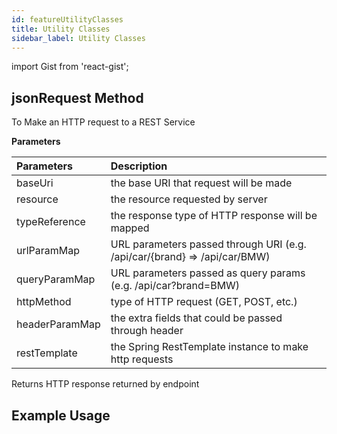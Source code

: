 ```yaml
---
id: featureUtilityClasses
title: Utility Classes
sidebar_label: Utility Classes
---
```


import Gist from 'react-gist';

## jsonRequest Method

To Make an HTTP request to a REST Service

**Parameters**

| Parameters     | Description                                                               |
| :------------- | :------------------------------------------------------------------------ |
| baseUri        | the base URI that request will be made                                    |
| resource       | the resource requested by server                                          |
| typeReference  | the response type of HTTP response will be mapped                         |
| urlParamMap    | URL parameters passed through URI (e.g. /api/car/{brand} => /api/car/BMW) |
| queryParamMap  | URL parameters passed as query params (e.g. /api/car?brand=BMW)           |
| httpMethod     | type of HTTP request (GET, POST, etc.)                                    |
| headerParamMap | the extra fields that could be passed through header                      |
| restTemplate   | the Spring RestTemplate instance to make http requests                    |

Returns HTTP response returned by  endpoint


## Example Usage

<Gist id="868d2ef37d839123f05f189ec4fd9a76"
      file="JsonRequestExample.java"
/>